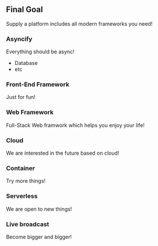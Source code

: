 ## Final Goal

Supply a platform includes all modern frameworks you need! 

### Asyncify

Everything should be async!
- Database
- etc

### Front-End Framework

Just for fun!

### Web Framework

Full-Stack Web framwork which helps you enjoy your life!

### Cloud

We are interested in the future based on cloud!

### Container

Try more things!

### Serverless

We are open to new things!

### Live broadcast

Become bigger and bigger!

